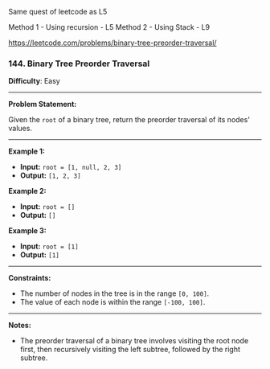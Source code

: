 Same quest of leetcode as L5 

Method 1 - Using recursion - L5
Method 2 - Using Stack - L9

https://leetcode.com/problems/binary-tree-preorder-traversal/

### 144. Binary Tree Preorder Traversal

**Difficulty**: Easy

---

**Problem Statement:**

Given the `root` of a binary tree, return the preorder traversal of its nodes' values.

---

**Example 1:**

- **Input:** `root = [1, null, 2, 3]`
- **Output:** `[1, 2, 3]`

**Example 2:**

- **Input:** `root = []`
- **Output:** `[]`

**Example 3:**

- **Input:** `root = [1]`
- **Output:** `[1]`

---

**Constraints:**

- The number of nodes in the tree is in the range `[0, 100]`.
- The value of each node is within the range `[-100, 100]`.

---

**Notes:**

- The preorder traversal of a binary tree involves visiting the root node first, then recursively visiting the left subtree, followed by the right subtree.